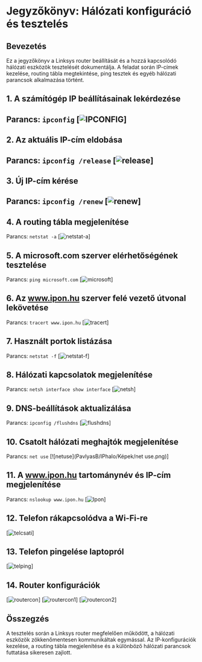 # Jegyzőkönyv: Hálózati konfiguráció és tesztelés

## Bevezetés

Ez a jegyzőkönyv a Linksys router beállítását és a hozzá kapcsolódó hálózati eszközök tesztelését dokumentálja. A feladat során IP-címek kezelése, routing tábla megtekintése, ping tesztek és egyéb hálózati parancsok alkalmazása történt.

## 1. A számítógép IP beállításainak lekérdezése
Parancs: `ipconfig`
[![IPCONFIG](PavlyasB/IPhalo/Képek/ipconfig-all.png)]
---
## 2. Az aktuális IP-cím eldobása
Parancs: `ipconfig /release`
[![release](PavlyasB/IPhalo/Képek/iprelease.png)]
---
## 3. Új IP-cím kérése
Parancs: `ipconfig /renew`
[![renew](PavlyasB/IPhalo/Képek/iprenew.png)]
---
## 4. A routing tábla megjelenítése
Parancs: `netstat -a`
[![netstat-a](PavlyasB/IPhalo/Képek/netstat-a.png)]
## 5. A microsoft.com szerver elérhetőségének tesztelése
Parancs: `ping microsoft.com`
[![microsoft](PavlyasB/IPhalo/microsoftcom.png)]
## 6. Az www.ipon.hu szerver felé vezető útvonal lekövetése
Parancs: `tracert www.ipon.hu`
[![tracert](PavlyasB/IPhalo/Képek/traceipon.png)]
## 7. Használt portok listázása
Parancs: `netstat -f`
[![netstat-f](PavlyasB/IPhalo/Képek/netstat-f.png)]
## 8. Hálózati kapcsolatok megjelenítése
Parancs: `netsh interface show interface`
[![netsh](-)]
## 9. DNS-beállítások aktualizálása
Parancs: `ipconfig /flushdns`
[![flushdns](PavlyasB/IPhalo/Képek/dnsflush.png)]
## 10. Csatolt hálózati meghajtók megjelenítése
Parancs: `net use`
[![netuse](PavlyasB/IPhalo/Képek/net use.png)]
## 11. A www.ipon.hu tartománynév és IP-cím megjelenítése
Parancs: `nslookup www.ipon.hu`
[![Ipon](PavlyasB/IPhalo/Képek/ipon.png)]
## 12. Telefon rákapcsolódva a Wi-Fi-re
[![telcsati](PavlyasB/IPhalo/Képek/telefoncsati.PNG)]
## 13. Telefon pingelése laptopról
[![telping](PavlyasB/IPhalo/Képek/Telefon-ping.png)]
## 14. Router konfigurációk
[![routercon](PavlyasB/IPhalo/Képek/routerconfig.png)]
[![routercon1](PavlyasB/IPhalo/Képek/routerjelszo.png)]
[![routercon2](PavlyasB/IPhalo/Képek/pingletilt.png)]



## Összegzés
A tesztelés során a Linksys router megfelelően működött, a hálózati eszközök zökkenőmentesen kommunikáltak egymással. Az IP-konfigurációk kezelése, a routing tábla megjelenítése és a különböző hálózati parancsok futtatása sikeresen zajlott.